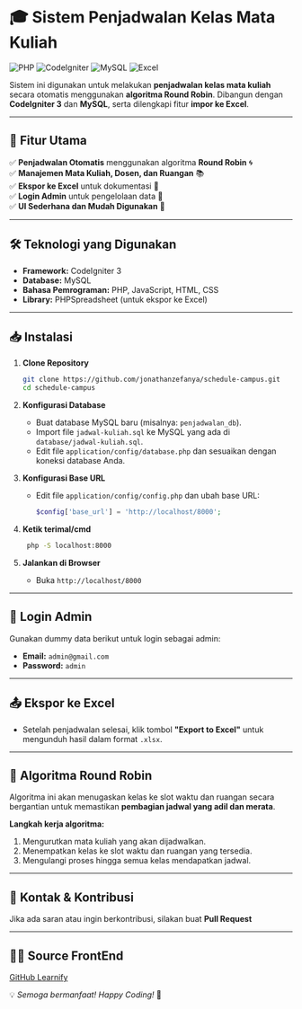 # 🎓 Sistem Penjadwalan Kelas Mata Kuliah

![PHP](https://img.shields.io/badge/PHP-7.4%2B-blue)
![CodeIgniter](https://img.shields.io/badge/CodeIgniter-3-red)
![MySQL](https://img.shields.io/badge/MySQL-Database-orange)
![Excel](https://img.shields.io/badge/Export-Excel-green)

Sistem ini digunakan untuk melakukan **penjadwalan kelas mata kuliah** secara otomatis menggunakan **algoritma Round Robin**. Dibangun dengan **CodeIgniter 3** dan **MySQL**, serta dilengkapi fitur **impor ke Excel**.

---

## 🚀 Fitur Utama
✅ **Penjadwalan Otomatis** menggunakan algoritma **Round Robin** 🌀  
✅ **Manajemen Mata Kuliah, Dosen, dan Ruangan** 📚  
✅ **Ekspor ke Excel** untuk dokumentasi 📝  
✅ **Login Admin** untuk pengelolaan data 🔑  
✅ **UI Sederhana dan Mudah Digunakan** 🎨  

---

## 🛠️ Teknologi yang Digunakan
- **Framework:** CodeIgniter 3
- **Database:** MySQL
- **Bahasa Pemrograman:** PHP, JavaScript, HTML, CSS
- **Library:** PHPSpreadsheet (untuk ekspor ke Excel)

---

## 📥 Instalasi
1. **Clone Repository**
   ```sh
   git clone https://github.com/jonathanzefanya/schedule-campus.git
   cd schedule-campus
   ```

2. **Konfigurasi Database**
   - Buat database MySQL baru (misalnya: `penjadwalan_db`).
   - Import file `jadwal-kuliah.sql` ke MySQL yang ada di `database/jadwal-kuliah.sql`.
   - Edit file `application/config/database.php` dan sesuaikan dengan koneksi database Anda.

3. **Konfigurasi Base URL**
   - Edit file `application/config/config.php` dan ubah base URL:

     ```php
     $config['base_url'] = 'http://localhost/8000';
     ```

4. **Ketik terimal/cmd**
    ```sh
     php -S localhost:8000
   ```
5. **Jalankan di Browser**
   - Buka `http://localhost/8000`

---

## 🔑 Login Admin
Gunakan dummy data berikut untuk login sebagai admin:
- **Email:** `admin@gmail.com`
- **Password:** `admin`

---

## 📤 Ekspor ke Excel
- Setelah penjadwalan selesai, klik tombol **"Export to Excel"** untuk mengunduh hasil dalam format `.xlsx`.

---

## 📌 Algoritma Round Robin
Algoritma ini akan menugaskan kelas ke slot waktu dan ruangan secara bergantian untuk memastikan **pembagian jadwal yang adil dan merata**.

**Langkah kerja algoritma:**
1. Mengurutkan mata kuliah yang akan dijadwalkan.
2. Menempatkan kelas ke slot waktu dan ruangan yang tersedia.
3. Mengulangi proses hingga semua kelas mendapatkan jadwal.

---

## 📧 Kontak & Kontribusi
Jika ada saran atau ingin berkontribusi, silakan buat **Pull Request** 

---

## 🕵️‍♂️ Source FrontEnd
[GitHub Learnify](https://github.com/Syauqi/Learnify)

💡 *Semoga bermanfaat! Happy Coding!* 🚀